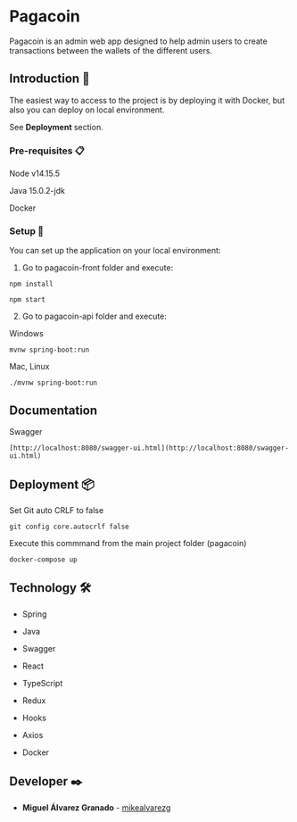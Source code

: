 # Pagacoin

Pagacoin is an admin web app designed to help admin users to create transactions between the wallets of the different users.

## Introduction 🚀

The easiest way to access to the project is by deploying it with Docker, but also you can deploy on local environment.

See **Deployment** section.

### Pre-requisites 📋

Node v14.15.5

Java 15.0.2-jdk

Docker

### Setup 🔧

You can set up the application on your local environment:

1. Go to pagacoin-front folder and execute:

```
npm install
```

```
npm start
```

2. Go to pagacoin-api folder and execute:

Windows

```
mvnw spring-boot:run
```

Mac, Linux

```
./mvnw spring-boot:run
```

## Documentation

Swagger

```
[http://localhost:8080/swagger-ui.html](http://localhost:8080/swagger-ui.html)
```

## Deployment 📦

Set Git auto CRLF to false 

```
git config core.autocrlf false
```

Execute this commmand from the main project folder (pagacoin)

```
docker-compose up
```

## Technology 🛠️

* Spring
* Java
* Swagger

* React
* TypeScript
* Redux
* Hooks
* Axios

* Docker

## Developer ✒️

* **Miguel Álvarez Granado** - [mikealvarezg](https://github.com/mikealvarezg)
